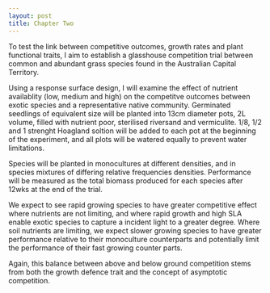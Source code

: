 ```yaml
---
layout: post
title: Chapter Two
---
```


To test the link between competitive outcomes, growth rates and plant functional traits, I aim to establish a glasshouse competition trial between common and abundant grass species found in the Australian Capital Territory.

Using a response surface design, I will examine the effect of nutrient availablity (low, medium and high) on the competitve outcomes between exotic species and a representative native community. Germinated seedlings of equivalent size will be planted into 13cm diameter pots, 2L volume, filled with nutrient poor, sterilised riversand and vermiculite. 1/8, 1/2 and 1 strenght Hoagland soltion will be added to each pot at the beginning of the experiment, and all plots will be watered equally to prevent water limitations.

Species will be planted in monocultures at different densities, and in species mixtures of differing relative frequencies densities. Performance will be measured as the total biomass produced for each species after 12wks at the end of the trial.

We expect to see rapid growing species to have greater competitive effect where nutrients are not limiting, and where rapid growth and high SLA enable exotic species to capture a incident light to a greater degree. Where soil nutrients are limiting, we expect slower growing species to have greater performance relative to their monoculture counterparts and potentially limit the performance of their fast growing counter parts.

Again, this balance between above and below ground competition stems from both the growth defence trait and the concept of asymptotic competition. 

